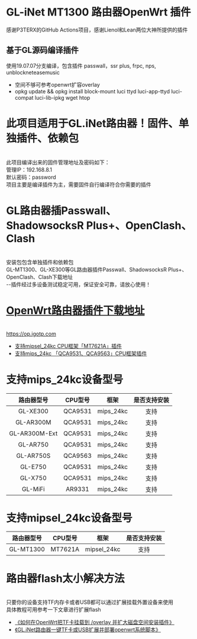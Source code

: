 # GL-iNet MT1300 路由器OpenWrt 插件

感谢P3TERX的GitHub Actions项目，感谢Lienol和Lean两位大神所提供的插件

## 基于GL源码编译插件

使用19.07.07分支编译，包含插件 passwall，ssr plus, frpc, nps, unblockneteasemusic

- 空间不够可参考openwrt扩容overlay
- opkg update && opkg install block-mount luci ttyd luci-app-ttyd luci-compat luci-lib-ipkg wget htop

# 此项目适用于GL.iNet路由器！固件、单独插件、依赖包
<br>此项目编译出来的固件管理地址及密码如下：
<br>管理IP：192.168.8.1
<br>默认密码：password
<br>项目主要是编译插件为主，需要固件自行编译符合你需要的插件
<br>
# GL路由器插Passwall、ShadowsocksR Plus+、OpenClash、Clash
<br>安装包包含单独插件和依赖包
<br>GL-MT1300、GL-XE300等GL路由器插件Passwall、ShadowsocksR Plus+、OpenClash、Clash下载地址
<br>--插件经过多设备测试稳定可用，保证安全可靠，请放心使用！
<br>
# [OpenWrt路由器插件下载地址](https://op.igotp.com)
<br>https://op.igotp.com
* [支持mipsel_24kc CPU框架「MT7621A」插件](https://op.igotp.com/category/mipsel_24kc/)
* [支持mips_24kc 「QCA9531、QCA9563」CPU框架插件](https://op.igotp.com/category/mips_24kc/)
# 支持mips_24kc设备型号
| 路由器型号| CPU型号 | 框架 | 是否支持安装 |
| :--: | :--: | :--: |:--: |
| GL-XE300 | QCA9531 | mips_24kc |支持 |
| GL-AR300M | QCA9531 | mips_24kc |支持 |
| GL-AR300M-Ext | QCA9531 | mips_24kc |支持 |
| GL-AR750 | QCA9531 | mips_24kc |支持 |
| GL-AR750S | QCA9563 | mips_24kc |支持 |
| GL-E750 | QCA9531 | mips_24kc |支持 |
| GL-X750 | QCA9531 | mips_24kc |支持 |
| GL-MiFi | AR9331 | mips_24kc |支持 |
# 支持mipsel_24kc设备型号
| 路由器型号| CPU型号 | 框架 | 是否支持安装 |
| :--: | :--: | :--: |:--: |
| GL-MT1300 | MT7621A | mipsel_24kc |支持 |
# 路由器flash太小解决方法
<br>只要你的设备支持TF内存卡或者USB都可以通过扩展挂载外置设备来使用
<br>具体教程可用参考一下文章进行扩展flash
* [《如何在OpenWrt把TF卡挂载到 /overlay 并扩大磁盘空间安装插件》](https://op.igotp.com/73.html)
* [《GL.iNet路由器一键TF卡或USB扩展并部署openwrt系统脚本》](https://op.igotp.com/21.html)
